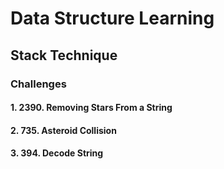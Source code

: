 # Data Structure Learning

## Stack Technique



### Challenges

#### 1. **2390. Removing Stars From a String**


#### 2. **735. Asteroid Collision**


#### 3. **394. Decode String**



